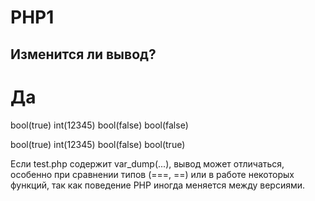 # PHP1
## Изменится ли вывод?
# Да
bool(true)
int(12345)
bool(false)
bool(false)

bool(true)
int(12345)
bool(false)
bool(true)

Если test.php содержит var_dump(...), вывод может отличаться, особенно при сравнении типов (===, ==) или в работе некоторых функций, так как поведение PHP иногда меняется между версиями.



